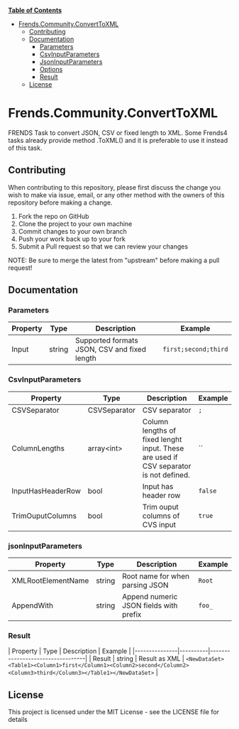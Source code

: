 **[Table of Contents](http://tableofcontent.eu)**
- [Frends.Community.ConvertToXML](#frendscommunityconverttoxml)
  - [Contributing](#contributing)
  - [Documentation](#documentation)
    - [Parameters](#parameters)
    - [CsvInputParameters](#csvinputparameters)
    - [JsonInputParameters](#jsoninputparameters)
    - [Options](#options)
    - [Result](#result)
  - [License](#license)


# Frends.Community.ConvertToXML
FRENDS Task to convert JSON, CSV or fixed length to XML. Some Frends4 tasks already provide method .ToXML() and it is preferable to use it instead of this task.

## Contributing
When contributing to this repository, please first discuss the change you wish to make via issue, email, or any other method with the owners of this repository before making a change.

1. Fork the repo on GitHub
2. Clone the project to your own machine
3. Commit changes to your own branch
4. Push your work back up to your fork
5. Submit a Pull request so that we can review your changes

NOTE: Be sure to merge the latest from "upstream" before making a pull request!

## Documentation

### Parameters

| Property				|  Type   | Description								| Example                     |
|-----------------------|---------|-----------------------------------------|-----------------------------|
| Input					| string	| Supported formats JSON, CSV and fixed length | `first;second;third` |

### CsvInputParameters

| Property				|  Type   | Description								| Example                     |
|-----------------------|---------|-----------------------------------------|-----------------------------|
| CSVSeparator			| CSVSeparator	| CSV separator	| `;` |
| ColumnLengths			| array&lt;int&gt;	| Column lengths of fixed lenght input. These are used if CSV separator is not defined.	| `` |
| InputHasHeaderRow		| bool	| Input has header row	| `false` |
| TrimOuputColumns		| bool	| Trim ouput columns of CVS input	| `true` |

### jsonInputParameters

| Property				|  Type   | Description								| Example                     |
|-----------------------|---------|-----------------------------------------|-----------------------------|
| XMLRootElementName	| string	| Root name for when parsing JSON| `Root`	|
| AppendWith			| string	| Append numeric JSON fields with prefix	| `foo_` |

### Result

| Property      | Type     | Description                      | Example                     |
|---------------|----------|----------------------------------|
| Result        | string   | Result as XML	| `<NewDataSet><Table1><Column1>first</Column1><Column2>second</Column2><Column3>third</Column3></Table1></NewDataSet>` |

## License

This project is licensed under the MIT License - see the LICENSE file for details
